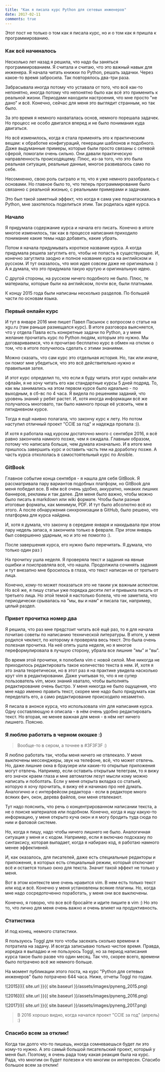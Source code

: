 ```yaml
---
title: "Как я писала курс Python для сетевых инженеров"
date: 2017-02-11
comments: true
---
```


Этот пост не только о том как я писала курс, но и о том как я пришла к программированию.

### Как всё начиналось

Несколько лет назад я решила, что надо бы заняться программированием.
Я считала и считаю, что это важный навык для инженера. 
Я начала читать книжки по Python, решать задачки.
Через какое-то время забросила.
Так повторялось два-три раза.

Забрасывала иногда потому что уставала от того, что всё как-то непонятно, иногда потому что непонятно было как всё это применить к реальной жизни.
Периодами находили настроения, что мне просто "не дано" и всё.
Конечно, сейчас для меня это выглядит странным, но так было.

За это время я немного нахваталась основ, немного порешала задачек.
Но процесс не особо двигался вперед и не было понимания куда двигаться.

Но всё изменилось, когда я стала применять это к практическим вещам: к обработке конфигураций, генерации шаблонов и подобного.
Даже выдуманные примеры, которые были просто связаны с сетевой сферой, помогали очень сильно.
Они давали практическую направленность происходящему.
Плюс, из-за того, что это была реальная ситуация, реальные данные, многое развивалось само по себе.

Несомненно, свою роль сыграло и то, что я уже немного разобралась с основами.
Но главное было то, что теперь программирование было связанно с реальной жизнью, с реальными примерами и задачами.

Это был такой заметный эффект, что когда я сама уже поднатаскалась в Python, мне захотелось поделиться этим.
Так родилась идея курса.

### Начало

Я придумала содержание курса и начала его писать.
Конечно в итоге многое изменилось, так как в процессе написания приходило понимание какие темы надо добавить, какие убрать.

Потом я начала придумывать короткое название курса.
А когда придумала решила загуглить его, чтобы не попасть в существующее.
И, конечно загуглила заодно и полное название курса на английском и русском.
И тут оказалось, что моя идея совсем даже не оригинальна :)
А я думала, что это придумала такую крутую и оригинальную идею.

С другой стороны, на русском ничего подобного не было.
Плюс, те материалы, которые были на английском, почти все, были платными.

К концу 2015 года были написаны несколько разделов.
По большей части по основам языка.


### Первый онлайн курс

И тут в январе 2016 мне пишет Павел Пасынок с вопросом о статье на xgu.ru (там раньше размещался курс).
В итоге разговора выясняется, что у отдела Павла есть конкретные задачи по Python, а у меня желание прочитать курс по Python людям, которым это нужно.
Мы договариваемся, что я прочитаю бесплатно курс в обмен на отклик о том, что в итоге получилось сделать с этими знаниями.


Можно сказать, что сам курс это отдельная история.
Но, так или иначе, он помог мне убедиться, что это всё действительно нужно и правильная затея.

И этот курс определил то, что если я буду читать этот курс онлайн или офлайн, я не хочу читать его как стандартные курсы 5 дней подряд.
То, как мы занимались на этом первом курсе было идеально - по выходным, в сб-вс по 4 часа.
Я видела по решениям заданий, что уровень знаний у ребят растет.
И, хотя иногда информации всё же получалось многовато, так было намного проще её усвоить, чем в пятидневном курсе.

Тогда я ещё наивно полагала, что закончу курс к лету.
Но потом наступил отличный проект "CCIE за год" и надежда пропала :)).

И хотя я работала над курсом достаточно много с сентября 2016, я всё равно закончила намного позже, чем я ожидала.
Главным образом, потому что написала больше, чем думала изначально.
И в итоге мне пришлось завершить курс и оставить часть тем на доработку позже.
А часть курса откололась в самостоятельный курс по Ansible.

### GitBook

Главное событие конца сентября - я нашла для себя GitBook.
Я рассматривала пару вариантов подобных платформ, но GitBook для меня победил все.
В нём всё очень удобно, аккуратно, никаких лишних баннеров, рекламы и так далее.
Для меня было важно, чтобы можно было писать в markdown или wiki формате.
Чтобы были разные итоговые форматы, как минимум, PDF.
И тут было абсолютно всё из этого.
А после обнаружения синхронизации в GitHub, было решено, что платформа для курса найдена.


И, хотя я думала, что закончу в середине января и накидывала при этом пару недель запаса,
я закончила только в феврале.
При этом январь был совершенно ударным, но и это не помогло :).


После завершения курса, его нужно было перечитать.
Я думала, что только один раз )

На прочитку ушла неделя.
Я проверяла текст и задания на явные ошибки и поисправляла всё, что нашла.
Продолжила сочинять задания и тут внезапно мне бросилось в глаза, что текст написан не от третьего лица.


Конечно, кому-то может показаться это не таким уж важным аспектом.
Но всё же, я пишу статьи уже порядка десяти лет и привыкла писать от третьего лица.
Но этой темой я настолько болела, что не заметила, что периодически срывалась на "мы, вы и нам" и писала так, например, целый раздел.

### Привет прочитка номер два

Я решила, что раз мне предстоит читать всё ещё раз, то я для начала почитаю советы по написанию технической литературы.
В итоге, у меня родился чеклист, по которому я проверяла весь текст.
Это была очень полезная прочитка.
На неё опять ушла неделя, но я многое переформулировала в лучшую сторону, убрала все лишние "мы" и "вы".

Во время этой прочитки, я полюбила vim с новой силой.
Мне никогда не приходилось редактировать такое количество текста в нем.
И, хотя я это знала теоретически, но в этот раз я на практике увидела насколько крут vim в редактировании.
Даже учитывая то, что я не супер пользователь vim, моих знаний хватало, чтобы выполнять редактирование очень быстро.
У меня никогда не было ощущения, что мне надо именно править текст, скорее мне надо было придумать как переделать его, а само редактирование происходило незаметно.


Я писала в анонсе курса, что использовала vim для написания курса.
Одну составляющую я описала - в нём очень удобно редактировать текст.
Но вторая, не менее важная для меня - в нём нет ничего лишнего.
Поясню.

### Я люблю работать в черном окошке :)

> Вообще-то в сером, а точнее в #3F3F3F :)

Я люблю работать так, чтобы меня ничего не отвлекало.
У меня выключены мессенджеры, звук на телефоне, всё, что может отвлечь.
Но, даже лишние окна в браузере или какие-то открытые приложения могут отвлечь.
Например, если оставить открытым телеграм, то я вижу его значок краем глаза и мне автоматом лезут мысли кому можно написать и поболтать.
Если у меня открыта вкладка со статьей, которую я хочу прочитать, я вижу её и начинаю про неё думать.
Аналогично и с интерфейсом редактора - если в редакторе много всяких фич, окон, дерева файлов, они меня отвлекают.

Тут надо пояснить, что речь о концентрированном написании текста, а не о поиске материалов или подобном.
Конечно, когда я ищу какую-то информацию, у меня открыто куча окон и я могу бродить туда сюда по ним и фаловой системе.

Но, когда я пишу, надо чтобы ничего лишнего не было.
Аналогичная ситуация у меня и  с кодом.
Например, если я включаю подсказку по синтаксису, которая выпадает, когда я набираю код,
я работаю намного менее эффективней.

И, как оказалось, для писателей, даже есть специальные редакторы и приложения, в которых есть специальный режим, который отключает всё и остается только окно для текста.
Значит такой эффект не только у меня.

Вот в этом контексте мне очень нравится vim.
В нем есть только текст или код и всё.
Конечно у меня установлены всякие плагины.
Но, когда мне надо сосредоточенно поработать, у меня они все выключены.

Конечно, я говорю, что все всё бросайте и идите пишите в vim :)
Но это то, что лично для меня очень важно и очень влияет на продуктивность.

### Статистика

И под конец, немного статистики.

Я пользуюсь Toggl для того чтобы засекать сколько времени я потратила на задачу.
И всегда записываю только чистое время.
Правда, изредка я выпадаю и не пользуюсь Toggl, но за период написания курса такое было разве что один месяц.
Так что, скорее всего, времени было потрачено всё же немного больше.

На момент публикации этого поста, на курс "Python для сетевых инженеров" было потрачено 644 часа.
Ниже, отчеты Toggl по годам.

![2015]({{ site.url }}{{ site.baseurl }}/assets/images/pyneng_2015.png)

![2016]({{ site.url }}{{ site.baseurl }}/assets/images/pyneng_2016.png)

![2017]({{ site.url }}{{ site.baseurl }}/assets/images/pyneng_2017.png)

> В 2016 хорошо видно, когда начался проект "CCIE за год" (апрель) :)

### Спасибо всем за отклик!

Когда так долго что-то пишешь, иногда сомневаешься будет ли это кому-то нужно.
А это самый большой писательский проект, который у меня был.
Поэтому, я очень рада тому какая реакция была на курс.
Рада, что многим он будет полезен и что многим он интересен.
Спасибо большое всем за отклик!

